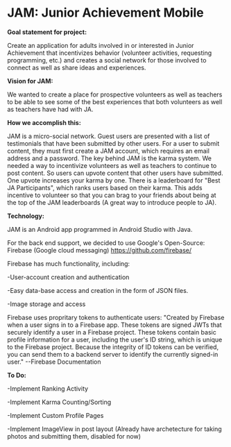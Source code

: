 # JAM: Junior Achievement Mobile
<b>Goal statement for project:</b>

Create an application for adults involved in or interested in Junior Achievement that incentivizes behavior (volunteer activities, requesting programming, etc.) and creates a social network for those involved to connect as well as share ideas and experiences.

<b>Vision for JAM:</b>

We wanted to create a place for prospective volunteers as well as teachers to be able to see some of the best experiences that both volunteers as well as teachers have had with JA.

<b>How we accomplish this:</b>

JAM is a micro-social network. Guest users are presented with a list of testimonials that have been submitted by other users. For a user to submit content, they must first create a JAM account, which requires an email address and a password.
The key behind JAM is the karma system. We needed a way to incentivize volunteers as well as teachers to continue to post content.
So users can upvote content that other users have submitted. One upvote increases your karma by one.
There is a leaderboard for "Best JA Participants", which ranks users based on their karma. This adds incentive to volunteer so that you can brag to your friends about being at the top of the JAM leaderboards (A great way to introduce people to JA).

<b>Technology:</b>

JAM is an Android app programmed in Android Studio with Java.

For the back end support, we decided to use Google's Open-Source: Firebase (Google cloud messaging)
https://github.com/firebase/

Firebase has much functionality, including:

-User-account creation and authentication

-Easy data-base access and creation in the form of JSON files.

-Image storage and access


Firebase uses propritary tokens to authenticate users:
"Created by Firebase when a user signs in to a Firebase app. These tokens are signed JWTs that securely identify a user in a Firebase project. These tokens contain basic profile information for a user, including the user's ID string, which is unique to the Firebase project. Because the integrity of ID tokens can be verified, you can send them to a backend server to identify the currently signed-in user." --Firebase Documentation

<b>To Do:</b>

-Implement Ranking Activity

-Implement Karma Counting/Sorting

-Implement Custom Profile Pages

-Implement ImageView in post layout (Already have archetecture for taking photos and submitting them, disabled for now)


